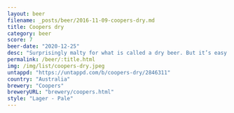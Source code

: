 ```yaml
---
layout: beer
filename: _posts/beer/2016-11-09-coopers-dry.md
title: Coopers dry
category: beer
score: 7
beer-date: "2020-12-25"
desc: "Surprisingly malty for what is called a dry beer. But it’s easy drinking with a good flavour and refreshing"
permalink: /beer/:title.html
img: /img/list/coopers-dry.jpeg
untappd: "https://untappd.com/b/coopers-dry/2846311"
country: "Australia"
brewery: "Coopers"
breweryURL: "brewery/coopers.html"
style: "Lager - Pale"
---
```

